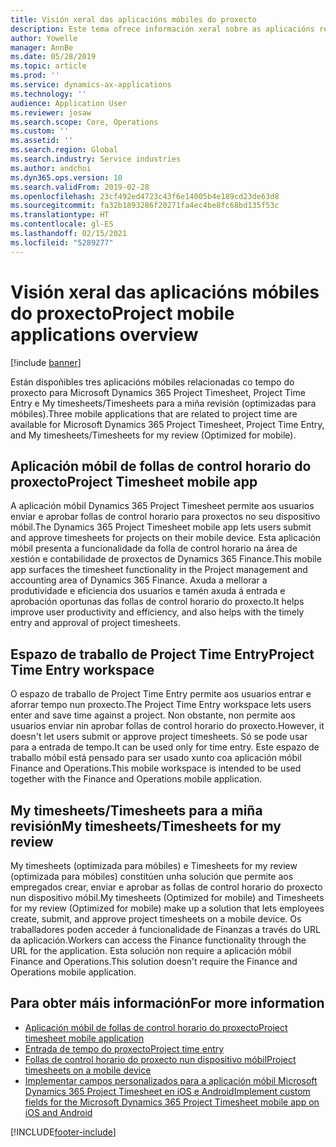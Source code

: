 ```yaml
---
title: Visión xeral das aplicacións móbiles do proxecto
description: Este tema ofrece información xeral sobre as aplicacións relacionadas co tempo do proxecto para Microsoft Dynamics 365 Project Timesheet, Project Time Entry e My timesheets/Timesheets dispoñibles nun dispositivo móbil.
author: Yowelle
manager: AnnBe
ms.date: 05/28/2019
ms.topic: article
ms.prod: ''
ms.service: dynamics-ax-applications
ms.technology: ''
audience: Application User
ms.reviewer: josaw
ms.search.scope: Core, Operations
ms.custom: ''
ms.assetid: ''
ms.search.region: Global
ms.search.industry: Service industries
ms.author: andchoi
ms.dyn365.ops.version: 10
ms.search.validFrom: 2019-02-28
ms.openlocfilehash: 23cf492ed4723c43f6e14005b4e189cd23de63d8
ms.sourcegitcommit: fa32b1893286f20271fa4ec4be8fc68bd135f53c
ms.translationtype: HT
ms.contentlocale: gl-ES
ms.lasthandoff: 02/15/2021
ms.locfileid: "5289277"
---
```

# <a name="project-mobile-applications-overview"></a><span data-ttu-id="465a3-103">Visión xeral das aplicacións móbiles do proxecto</span><span class="sxs-lookup"><span data-stu-id="465a3-103">Project mobile applications overview</span></span>

[!include [banner](../includes/banner.md)]

<span data-ttu-id="465a3-104">Están dispoñibles tres aplicacións móbiles relacionadas co tempo do proxecto para Microsoft Dynamics 365 Project Timesheet, Project Time Entry e My timesheets/Timesheets para a miña revisión (optimizadas para móbiles).</span><span class="sxs-lookup"><span data-stu-id="465a3-104">Three mobile applications that are related to project time are available for Microsoft Dynamics 365 Project Timesheet, Project Time Entry, and My timesheets/Timesheets for my review (Optimized for mobile).</span></span>

## <a name="project-timesheet-mobile-app"></a><span data-ttu-id="465a3-105">Aplicación móbil de follas de control horario do proxecto</span><span class="sxs-lookup"><span data-stu-id="465a3-105">Project Timesheet mobile app</span></span>

<span data-ttu-id="465a3-106">A aplicación móbil Dynamics 365 Project Timesheet permite aos usuarios enviar e aprobar follas de control horario para proxectos no seu dispositivo móbil.</span><span class="sxs-lookup"><span data-stu-id="465a3-106">The Dynamics 365 Project Timesheet mobile app lets users submit and approve timesheets for projects on their mobile device.</span></span> <span data-ttu-id="465a3-107">Esta aplicación móbil presenta a funcionalidade da folla de control horario na área de xestión e contabilidade de proxectos de Dynamics 365 Finance.</span><span class="sxs-lookup"><span data-stu-id="465a3-107">This mobile app surfaces the timesheet functionality in the Project management and accounting area of Dynamics 365 Finance.</span></span> <span data-ttu-id="465a3-108">Axuda a mellorar a produtividade e eficiencia dos usuarios e tamén axuda á entrada e aprobación oportunas das follas de control horario do proxecto.</span><span class="sxs-lookup"><span data-stu-id="465a3-108">It helps improve user productivity and efficiency, and also helps with the timely entry and approval of project timesheets.</span></span>

## <a name="project-time-entry-workspace"></a><span data-ttu-id="465a3-109">Espazo de traballo de Project Time Entry</span><span class="sxs-lookup"><span data-stu-id="465a3-109">Project Time Entry workspace</span></span>

<span data-ttu-id="465a3-110">O espazo de traballo de Project Time Entry permite aos usuarios entrar e aforrar tempo nun proxecto.</span><span class="sxs-lookup"><span data-stu-id="465a3-110">The Project Time Entry workspace lets users enter and save time against a project.</span></span> <span data-ttu-id="465a3-111">Non obstante, non permite aos usuarios enviar nin aprobar follas de control horario do proxecto.</span><span class="sxs-lookup"><span data-stu-id="465a3-111">However, it doesn't let users submit or approve project timesheets.</span></span> <span data-ttu-id="465a3-112">Só se pode usar para a entrada de tempo.</span><span class="sxs-lookup"><span data-stu-id="465a3-112">It can be used only for time entry.</span></span> <span data-ttu-id="465a3-113">Este espazo de traballo móbil está pensado para ser usado xunto coa aplicación móbil Finance and Operations.</span><span class="sxs-lookup"><span data-stu-id="465a3-113">This mobile workspace is intended to be used together with the Finance and Operations mobile application.</span></span>

## <a name="my-timesheetstimesheets-for-my-review"></a><span data-ttu-id="465a3-114">My timesheets/Timesheets para a miña revisión</span><span class="sxs-lookup"><span data-stu-id="465a3-114">My timesheets/Timesheets for my review</span></span>

<span data-ttu-id="465a3-115">My timesheets (optimizada para móbiles) e Timesheets for my review (optimizada para móbiles) constitúen unha solución que permite aos empregados crear, enviar e aprobar as follas de control horario do proxecto nun dispositivo móbil.</span><span class="sxs-lookup"><span data-stu-id="465a3-115">My timesheets (Optimized for mobile) and Timesheets for my review (Optimized for mobile) make up a solution that lets employees create, submit, and approve project timesheets on a mobile device.</span></span> <span data-ttu-id="465a3-116">Os traballadores poden acceder á funcionalidade de Finanzas a través do URL da aplicación.</span><span class="sxs-lookup"><span data-stu-id="465a3-116">Workers can access the Finance functionality through the URL for the application.</span></span> <span data-ttu-id="465a3-117">Esta solución non require a aplicación móbil Finance and Operations.</span><span class="sxs-lookup"><span data-stu-id="465a3-117">This solution doesn't require the Finance and Operations mobile application.</span></span>

## <a name="for-more-information"></a><span data-ttu-id="465a3-118">Para obter máis información</span><span class="sxs-lookup"><span data-stu-id="465a3-118">For more information</span></span>

- [<span data-ttu-id="465a3-119">Aplicación móbil de follas de control horario do proxecto</span><span class="sxs-lookup"><span data-stu-id="465a3-119">Project timesheet mobile application</span></span>](project-timesheet.md)
- [<span data-ttu-id="465a3-120">Entrada de tempo do proxecto</span><span class="sxs-lookup"><span data-stu-id="465a3-120">Project time entry</span></span>]( project-time-entry-mobile-workspace.md)
- [<span data-ttu-id="465a3-121">Follas de control horario do proxecto nun dispositivo móbil</span><span class="sxs-lookup"><span data-stu-id="465a3-121">Project timesheets on a mobile device</span></span>](Mobile-timesheets.md)
- [<span data-ttu-id="465a3-122">Implementar campos personalizados para a aplicación móbil Microsoft Dynamics 365 Project Timesheet en iOS e Android</span><span class="sxs-lookup"><span data-stu-id="465a3-122">Implement custom fields for the Microsoft Dynamics 365 Project Timesheet mobile app on iOS and Android</span></span>](custom-fields-mobile.md)


[!INCLUDE[footer-include](../includes/footer-banner.md)]
